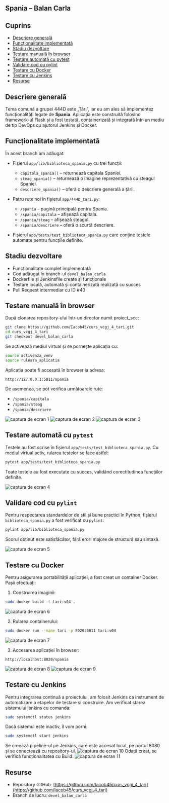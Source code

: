 
## Spania – Balan Carla

## Cuprins
- [Descriere generală](#descriere-generală)
- [Funcționalitate implementată](#funcționalitate-implementată)
- [Stadiu dezvoltare](#stadiu-dezvoltare)
- [Testare manuală în browser](#testare-manuală-în-browser)
- [Testare automată cu pytest](#testare-automată-cu-pytest)
- [Validare cod cu pylint](#validare-cod-cu-pylint)
- [Testare cu Docker](#testare-cu-docker)
- [Testare cu Jenkins](#testare-cu-jenkins)
- [Resurse](#resurse)

## Descriere generală
Tema comună a grupei 444D este „Țări”, iar eu am ales să implementez funcționalități legate de **Spania**. Aplicația este construită folosind framework-ul Flask și a fost testată, containerizată și integrată într-un mediu de tip DevOps cu ajutorul Jenkins și Docker.

## Funcționalitate implementată
În acest branch am adăugat:

- Fișierul `app/lib/biblioteca_spania.py` cu trei funcții:
  - `capitala_spania()` – returnează capitala Spaniei.
  - `steag_spania()` – returnează o imagine reprezentativă cu steagul Spaniei.
  - `descriere_spania()` – oferă o descriere generală a țării.

- Patru rute noi în fișierul `app/444D_tari.py`:
  - `/spania` – pagină principală pentru Spania.
  - `/spania/capitala` – afișează capitala.
  - `/spania/steag` – afișează steagul.
  - `/spania/descriere` – oferă o scurtă descriere.

- Fișierul `app/tests/test_biblioteca_spania.py` care conține testele automate pentru funcțiile definite.

## Stadiu dezvoltare
- Funcționalitate complet implementată
- Cod adăugat în branch-ul `devel_balan_carla`
- Dockerfile și Jenkinsfile create și funcționale
- Testare locală, automată și containerizată realizată cu succes
- Pull Request intermediar cu ID #40 

## Testare manuală în browser
După clonarea repository-ului într-un director numit proiect_scc:

```bash
git clone https://github.com/Iacob45/curs_vcgj_4_tari.git
cd curs_vcgj_4_tari
git checkout devel_balan_carla
```

Se activează mediul virtual și se pornește aplicația cu:

```bash
source activeaza_venv
source ruleaza_aplicatia
```

Aplicația poate fi accesată în browser la adresa:

```
http://127.0.0.1:5011/spania
```

De asemenea, se pot verifica următoarele rute:
- `/spania/capitala`
- `/spania/steag`
- `/spania/descriere`

![captura de ecran 1](static/descriere.png)
![captura de ecran 2](static/capitala.png)
![captura de ecran 3](static/steag.png)

## Testare automată cu `pytest`
Testele au fost scrise în fișierul `app/tests/test_biblioteca_spania.py`. Cu mediul virtual activ, rularea testelor se face astfel:

```bash
pytest app/tests/test_biblioteca_spania.py
```

Toate testele au fost executate cu succes, validând corectitudinea funcțiilor definite.

![captura de ecran 4](static/pytest.png)

## Validare cod cu `pylint`
Pentru respectarea standardelor de stil și bune practici în Python, fișierul `biblioteca_spania.py` a fost verificat cu `pylint`:

```bash
pylint app/lib/biblioteca_spania.py
```

Scorul obținut este satisfăcător, fără erori majore de structură sau sintaxă.

![captura de ecran 5](static/pylint.png)

## Testare cu Docker
Pentru asigurarea portabilității aplicației, a fost creat un container Docker. Pașii efectuați:

1. Construirea imaginii:
```bash
sudo docker build -t tari:v04 .
```
![captura de ecran 6](static/docker2.png)

2. Rularea containerului:
```bash
sudo docker run --name tari -p 8020:5011 tari:v04
```
![captura de ecran 7](static/docker1.png)

3. Accesarea aplicației în browser:
```
http://localhost:8020/spania
```
![captura de ecran 8](static/docker4.png)
![captura de ecran 9](static/docker5.png)

## Testare cu Jenkins
Pentru integrarea continuă a proiectului, am folosit Jenkins ca instrument de automatizare a etapelor de testare și construire. Am verificat starea sistemului jenkins cu comanda: 
```bash
sudo systemctl status jenkins
```
Dacă sistemul este inactiv, îl vom porni:
```bash
sudo systemctl start jenkins
```
Se creează pipeline-ul pe Jenkins, care este accesat local, pe portul 8080 și se conectează cu repository-ul. 
![captura de ecran 10](static/jenkins1.png)
Odată creat, se verifică funcționalitatea cu Build: 
![captura de ecran 11](static/jenkins2.png)

## Resurse
- Repository GitHub: [https://github.com/Iacob45/curs_vcgj_4_tari](https://github.com/Iacob45/curs_vcgj_4_tari)
- Branch de lucru: `devel_balan_carla`
